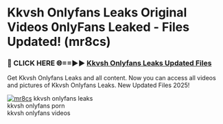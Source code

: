 # Kkvsh Onlyfans Leaks Original Videos 0nlyFans Leaked - Files Updated! (mr8cs)

<h3>🔴 CLICK HERE 🌐==►► <a href="https://tinyurl.com/2jnfzry5" rel="nofollow">Kkvsh Onlyfans Leaks Updated Files</a></h3>

Get Kkvsh Onlyfans Leaks and all content. Now you can access all videos and pictures of Kkvsh Onlyfans Leaks. New Updated Files 2025!

[![mr8cs](https://i.imgur.com/GyGTBgg.gif)](https://tinyurl.com/2jnfzry5)
kkvsh onlyfans leaks<br>
kkvsh onlyfans porn<br>
kkvsh onlyfans videos